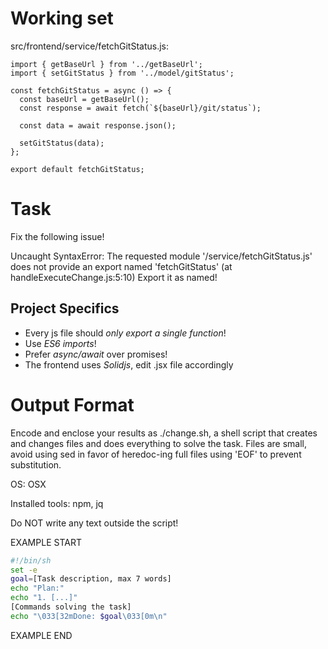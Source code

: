 # Working set

src/frontend/service/fetchGitStatus.js:
```
import { getBaseUrl } from '../getBaseUrl';
import { setGitStatus } from '../model/gitStatus';

const fetchGitStatus = async () => {
  const baseUrl = getBaseUrl();
  const response = await fetch(`${baseUrl}/git/status`);

  const data = await response.json();

  setGitStatus(data);
};

export default fetchGitStatus;

```


# Task

Fix the following issue!

Uncaught SyntaxError: The requested module &#39;/service/fetchGitStatus.js&#39; does not provide an export named &#39;fetchGitStatus&#39; (at handleExecuteChange.js:5:10)
Export it as named!



## Project Specifics

- Every js file should *only export a single function*!
- Use *ES6 imports*!
- Prefer *async/await* over promises!
- The frontend uses *Solidjs*, edit .jsx file accordingly


# Output Format

Encode and enclose your results as ./change.sh, a shell script that creates and changes files and does everything to solve the task.
Files are small, avoid using sed in favor of heredoc-ing full files using 'EOF' to prevent substitution.

OS: OSX

Installed tools: npm, jq


Do NOT write any text outside the script!

EXAMPLE START

```sh
#!/bin/sh
set -e
goal=[Task description, max 7 words]
echo "Plan:"
echo "1. [...]"
[Commands solving the task]
echo "\033[32mDone: $goal\033[0m\n"
```

EXAMPLE END

